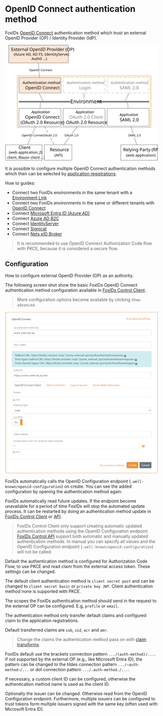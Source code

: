 ﻿# OpenID Connect authentication method

FoxIDs [OpenID Connect](https://openid.net/specs/openid-connect-core-1_0.html) authentication method which trust an external OpenID Provider (OP) / Identity Provider (IdP).

![FoxIDs OpenID Connect authentication method](images/connections-auth-method-oidc.svg)

It is possible to configure multiple OpenID Connect authentication methods which then can be selected by [application registrations](connections.md#application-registration).

How to guides:

- Connect two FoxIDs environments in the same tenant with a [Environment Link](howto-environmentlink-foxids.md)
- Connect two FoxIDs environments in the same or different tenants with [OpenID Connect](howto-oidc-foxids.md)
- Connect [Microsoft Entra ID (Azure AD)](auth-method-howto-oidc-azure-ad.md) 
- Connect [Azure AD B2C](auth-method-howto-oidc-azure-ad-b2c.md) 
- Connect [IdentityServer](auth-method-howto-oidc-identityserver.md)
- Connect [Signicat](auth-method-howto-oidc-signicat.md)
- Connect [Nets eID Broker](auth-method-howto-oidc-nets-eid-broker.md)

> It is recommended to use OpenID Connect Authorization Code flow with PKCE, because it is considered a secure flow.

## Configuration
How to configure external OpenID Provider (OP) as an authority.

The following screen shot show the basic FoxIDs OpenID Connect authentication method configuration available in [FoxIDs Control Client](control.md#foxids-control-client).

> More configuration options become available by clicking `Show advanced`.

![Configure OpenID Connect](images/configure-oidc-auth-method.png)

FoxIDs automatically calls the OpenID Configuration endpoint (`.well-known/openid-configuration`) on create. You can see the added configuration by opening the authentication method again.

FoxIDs automatically read future updates. If the endpoint become unavailable for a period of time FoxIDs will stop the automated update process. It can be restarted by doing an authentication method update in [FoxIDs Control Client](control.md#foxids-control-client) or [API](control.md#foxids-control-api).

> FoxIDs Control Client only support creating automatic updated authentication methods using the OpenID Configuration endpoint. [FoxIDs Control API](control.md#foxids-control-api) support both automatic and manually updated authentication methods. In manual you can specify all values and the OpenID Configuration endpoint (`.well-known/openid-configuration`) will not be called.

Default the authentication method is configured for Authorization Code Flow, to use PKCE and read claim from the external access token. These settings can be changed.

The default client authentication method is `client secret post` and can be changed to `client secret basic` or `private key JWT`. Client authentication method none is supported with PKCE.

The scopes the FoxIDs authentication method should send in the request to the external OP can be configured. E.g, `profile` or `email`.

The authentication method only transfer default claims and configured claim to the application registrations. 

Default transferred claims are `sub`, `sid`, `acr` and `amr`.

> Change the claims the authentication method pass on with [claim transforms](claim-transform.md).

FoxIDs default use the brackets connection pattern `.../(auth-method)/...`. If not supported by the external OP (e.g., like Microsoft Entra ID), the pattern can be changed to the tildes connection pattern `.../~auth-method~/...` or dot connection pattern `.../.auth-method./...`.

If necessary, a custom client ID can be configured, otherwise the authentication method name is used as the client ID.

Optionally the issuer can be changed. Otherwise read from the OpenID Configuration endpoint. Furthermore, multiple issuers can be configured to trust tokens form multiple issuers signed with the same key (often used with Microsoft Entra ID).
